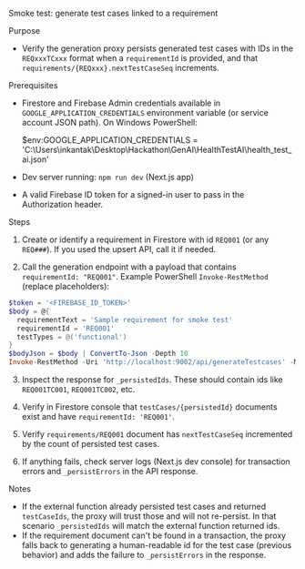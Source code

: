 Smoke test: generate test cases linked to a requirement

Purpose
- Verify the generation proxy persists generated test cases with IDs in the `REQxxxTCxxx` format when a `requirementId` is provided, and that `requirements/{REQxxx}.nextTestCaseSeq` increments.

Prerequisites
- Firestore and Firebase Admin credentials available in `GOOGLE_APPLICATION_CREDENTIALS` environment variable (or service account JSON path). On Windows PowerShell:

  $env:GOOGLE_APPLICATION_CREDENTIALS = 'C:\Users\inkantak\Desktop\Hackathon\GenAI\HealthTestAI\health_test_ai.json'

- Dev server running: `npm run dev` (Next.js app)
- A valid Firebase ID token for a signed-in user to pass in the Authorization header.

Steps
1. Create or identify a requirement in Firestore with id `REQ001` (or any `REQ###`). If you used the upsert API, call it if needed.

2. Call the generation endpoint with a payload that contains `requirementId: "REQ001"`. Example PowerShell `Invoke-RestMethod` (replace placeholders):

```powershell
$token = '<FIREBASE_ID_TOKEN>'
$body = @{
  requirementText = 'Sample requirement for smoke test'
  requirementId = 'REQ001'
  testTypes = @('functional')
}
$bodyJson = $body | ConvertTo-Json -Depth 10
Invoke-RestMethod -Uri 'http://localhost:9002/api/generateTestcases' -Method Post -Headers @{ Authorization = "Bearer $token" } -Body $bodyJson -ContentType 'application/json'
```

3. Inspect the response for `_persistedIds`. These should contain ids like `REQ001TC001`, `REQ001TC002`, etc.

4. Verify in Firestore console that `testCases/{persistedId}` documents exist and have `requirementId: 'REQ001'`.

5. Verify `requirements/REQ001` document has `nextTestCaseSeq` incremented by the count of persisted test cases.

6. If anything fails, check server logs (Next.js dev console) for transaction errors and `_persistErrors` in the API response.

Notes
- If the external function already persisted test cases and returned `testCaseIds`, the proxy will trust those and will not re-persist. In that scenario `_persistedIds` will match the external function returned ids.
- If the requirement document can't be found in a transaction, the proxy falls back to generating a human-readable id for the test case (previous behavior) and adds the failure to `_persistErrors` in the response.
